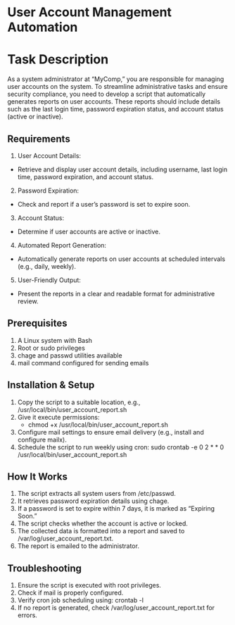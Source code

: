 # User Account Management Automation

# Task Description
As a system administrator at “MyComp,” you are responsible for managing user accounts on the system.
To streamline administrative tasks and ensure security compliance, you need to develop a script that
automatically generates reports on user accounts. These reports should include details such as the last
login time, password expiration status, and account status (active or inactive).

## Requirements
1. User Account Details:
  - Retrieve and display user account details, including username, last login time, password expiration,
and account status.
2. Password Expiration:
  - Check and report if a user’s password is set to expire soon.
3. Account Status:
  - Determine if user accounts are active or inactive.
4. Automated Report Generation:
  - Automatically generate reports on user accounts at scheduled intervals (e.g., daily, weekly).
5. User-Friendly Output:
  - Present the reports in a clear and readable format for administrative review.

## Prerequisites
1. A Linux system with Bash
2. Root or sudo privileges
3. chage and passwd utilities available
4. mail command configured for sending emails

## Installation & Setup
1. Copy the script to a suitable location, e.g., /usr/local/bin/user_account_report.sh
2. Give it execute permissions:
   - chmod +x /usr/local/bin/user_account_report.sh
3. Configure mail settings to ensure email delivery (e.g., install and configure mailx).
4. Schedule the script to run weekly using cron:
   sudo crontab -e
   0 2 * * 0 /usr/local/bin/user_account_report.sh

## How It Works
1. The script extracts all system users from /etc/passwd.
2. It retrieves password expiration details using chage.
3. If a password is set to expire within 7 days, it is marked as “Expiring Soon.”
4. The script checks whether the account is active or locked.
5. The collected data is formatted into a report and saved to /var/log/user_account_report.txt.
6. The report is emailed to the administrator.

## Troubleshooting
1. Ensure the script is executed with root privileges.
2. Check if mail is properly configured.
3. Verify cron job scheduling using:
   crontab -l
4. If no report is generated, check /var/log/user_account_report.txt for errors.
